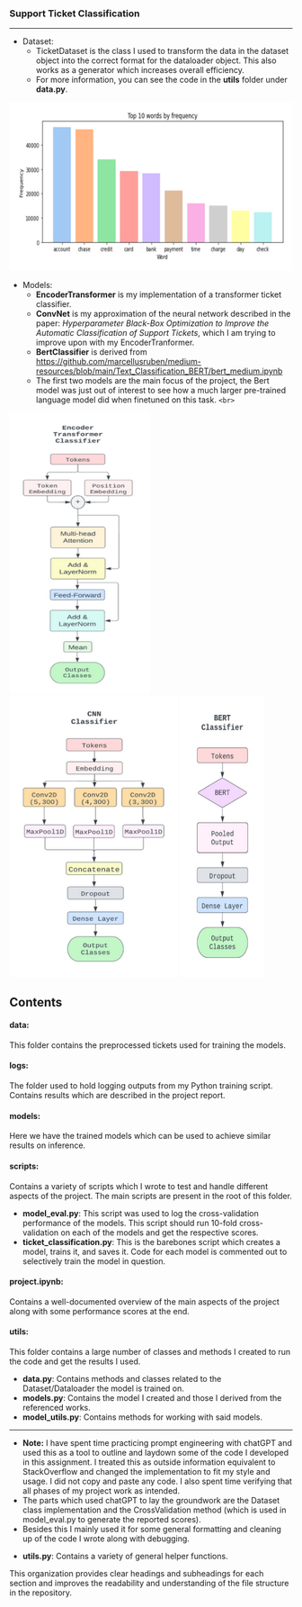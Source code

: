 ### Support Ticket Classification

---

* Dataset:
  * TicketDataset is the class I used to transform the data in the dataset object into the correct format for the dataloader object. This also works as a generator which increases overall efficiency.
  * For more information, you can see the code in the **utils** folder under **data.py**.

<img src="visualizations/top-words.png" alt="top 10 words" title="top 10 words by frequency" width="700" height="300">

* Models:
  * **EncoderTransformer** is my implementation of a transformer ticket classifier.
  * **ConvNet** is my approximation of the neural network described in the paper: *Hyperparameter Black-Box Optimization to Improve the Automatic Classification of Support Tickets*, which I am trying to improve upon with my EncoderTranformer.
  * **BertClassifier** is derived from https://github.com/marcellusruben/medium-resources/blob/main/Text_Classification_BERT/bert_medium.ipynb
  * The first two models are the main focus of the project, the Bert model was just out of interest to see how a much larger pre-trained language model did when finetuned on this task.
    `<br>`

<div>
 <img src="visualizations/models/imgs/model-3.png" alt="encoder transformer" title="encoder architecture" width="250" height="500">
 <img src="visualizations/models/imgs/model-1.png" alt="cnn" title="cnn architecture" width="300" height="500">
 <img src="visualizations/models/imgs/model-2.png" alt="bert classifier" title="bert classifier architecture" width="150" height="500">
</div>

## Contents

#### data:

This folder contains the preprocessed tickets used for training the models.

#### logs:

The folder used to hold logging outputs from my Python training script. Contains results which are described in the project report.

#### models:

Here we have the trained models which can be used to achieve similar results on inference.

#### scripts:

Contains a variety of scripts which I wrote to test and handle different aspects of the project. The main scripts are present in the root of this folder.

- **model_eval.py**:
  This script was used to log the cross-validation performance of the models. This script should run 10-fold cross-validation on each of the models and get the respective scores.
- **ticket_classification.py**:
  This is the barebones script which creates a model, trains it, and saves it. Code for each model is commented out to selectively train the model in question.

#### project.ipynb:

Contains a well-documented overview of the main aspects of the project along with some performance scores at the end.

#### utils:

This folder contains a large number of classes and methods I created to run the code and get the results I used.

- **data.py**:
  Contains methods and classes related to the Dataset/Dataloader the model is trained on.
- **models.py**:
  Contains the model I created and those I derived from the referenced works.
- **model_utils.py**:
  Contains methods for working with said models.

---

* **Note:** I have spent time practicing prompt engineering with chatGPT and used this as a tool to outline and laydown some of the code I developed in this assignment. I treated this as outside information equivalent to StackOverflow and changed the implementation to fit my style and usage. I did not copy and paste any code. I also spent time verifying that all phases of my project work as intended.
* The parts which used chatGPT to lay the groundwork are the Dataset class implementation and the CrossValidation method (which is used in model_eval.py to generate the reported scores).
* Besides this I mainly used it for some general formatting and cleaning up of the code I wrote along with debugging.

- **utils.py**:
  Contains a variety of general helper functions.

This organization provides clear headings and subheadings for each section and improves the readability and understanding of the file structure in the repository.
